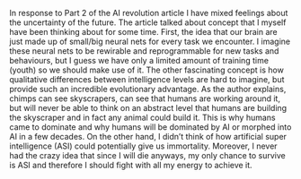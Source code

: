In response to Part 2 of the AI revolution article I have mixed feelings about the uncertainty of the future. The article talked about concept that I myself have been thinking about for some time. First, the idea that our brain are just made up of small/big neural nets for every task we encounter. I imagine these neural nets to be rewirable and reprogrammable for new tasks and behaviours, but I guess we have only a limited amount of training time (youth) so we should make use of it. The other fascinating concept is how qualitative differences between intelligence levels are hard to imagine, but provide such an incredible evolutionary advantage. As the author explains, chimps can see skyscrapers, can see that humans are working around it, but will never be able to think on an abstract level that humans are building the skyscraper and in fact any animal could build it. This is why humans came to dominate and why humans will be dominated by AI or morphed into AI in a few decades. On the other hand, I didn’t think of how artificial super intelligence (ASI) could potentially give us immortality. Moreover, I never had the crazy idea that since I will die anyways, my only chance to survive is ASI and therefore I should fight with all my energy to achieve it.
